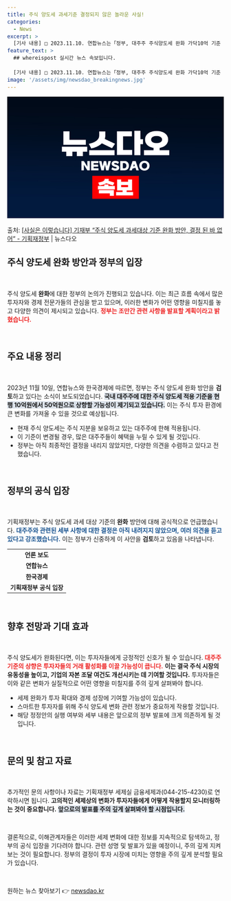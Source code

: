 ```yaml
---
title: 주식 양도세 과세기준 결정되지 않은 놀라운 사실!
categories:
  - News
excerpt: >
  [기사 내용] □ 2023.11.10. 연합뉴스는「정부, 대주주 주식양도세 완화 가닥10억 기준 상향할 듯」…
feature_text: >
  ## whereispost 실시간 뉴스 속보입니다.

  [기사 내용] □ 2023.11.10. 연합뉴스는「정부, 대주주 주식양도세 완화 가닥10억 기준 상향할 듯」…
image: '/assets/img/newsdao_breakingnews.jpg'
---
```


![뉴스다오 속보](/assets/img/newsdao_breakingnews.jpg)

<p>출처: <a href="https://newsdao.kr/2504" rel="dofollow">[사실은 이렇습니다] 기재부 “주식 양도세 과세대상 기준 완화 방안, 결정 된 바 없어” - 기획재정부</a> | 뉴스다오</p>

<h2 data-ke-size="size26">주식 양도세 완화 방안과 정부의 입장</h2>

<p data-ke-size="size16">&nbsp;</p>

주식 양도세 <b>완화</b>에 대한 정부의 논의가 진행되고 있습니다. 이는 최근 흐름 속에서 많은 투자자와 경제 전문가들의 관심을 받고 있으며, 이러한 변화가 어떤 영향을 미칠지를 놓고 다양한 의견이 제시되고 있습니다. <b><span style="color: #ee2323;">정부는 조만간 관련 사항을 발표할 계획이라고 밝혔습니다.</span></b> 

<p data-ke-size="size16">&nbsp;</p>

<h2 data-ke-size="size26">주요 내용 정리</h2>

<p data-ke-size="size16">&nbsp;</p>

2023년 11월 10일, 연합뉴스와 한국경제에 따르면, 정부는 주식 양도세 완화 방안을 <b>검토</b>하고 있다는 소식이 보도되었습니다. <b><span style="background-color: #21538527;">국내 대주주에 대한 주식 양도세 적용 기준을 현행 10억원에서 50억원으로 상향할 가능성이 제기되고 있습니다.</span></b> 이는 주식 투자 환경에 큰 변화를 가져올 수 있을 것으로 예상됩니다.

<ul>
<li>현재 주식 양도세는 주식 지분을 보유하고 있는 대주주에 한해 적용됩니다.</li>
<li>이 기준이 변경될 경우, 많은 대주주들이 혜택을 누릴 수 있게 될 것입니다.</li>
<li>정부는 아직 최종적인 결정을 내리지 않았지만, 다양한 의견을 수렴하고 있다고 전했습니다.</li>
</ul>

<p data-ke-size="size16">&nbsp;</p>

<h2 data-ke-size="size26">정부의 공식 입장</h2>

<p data-ke-size="size16">&nbsp;</p>

기획재정부는 주식 양도세 과세 대상 기준의 <b>완화</b> 방안에 대해 공식적으로 언급했습니다. <b><span style="color: #1a5490;">대주주와 관련된 세부 사항에 대한 결정은 아직 내려지지 않았으며, 여러 의견을 듣고 있다고 강조했습니다.</span></b> 이는 정부가 신중하게 이 사안을 <b>검토</b>하고 있음을 나타냅니다. 

<table style="width: 100%; border-collapse: collapse;">
<tr>
<td style="text-align: center; height: 17px;"><b>언론 보도</b></td>
</tr>
<tr>
<td style="text-align: center; height: 17px;"><b>연합뉴스</b></td>
</tr>
<tr>
<td style="text-align: center; height: 17px;"><b>한국경제</b></td>
</tr>
<tr>
<td style="text-align: center; height: 17px;"><b>기획재정부 공식 입장</b></td>
</tr>
</table>

<p data-ke-size="size16">&nbsp;</p>

<h2 data-ke-size="size26">향후 전망과 기대 효과</h2>

<p data-ke-size="size16">&nbsp;</p>

주식 양도세가 완화된다면, 이는 투자자들에게 긍정적인 신호가 될 수 있습니다. <b><span style="color: #ee2323;">대주주 기준의 상향은 투자자들의 거래 활성화를 이끌 가능성이 큽니다.</span></b> <b>이는 결국 주식 시장의 유동성을 높이고, 기업의 자본 조달 여건도 개선시키는 데 기여할 것입니다.</b> 투자자들은 이와 같은 변화가 실질적으로 어떤 영향을 미칠지를 주의 깊게 살펴봐야 합니다.

<ul>
<li>세제 완화가 투자 확대와 경제 성장에 기여할 가능성이 있습니다.</li>
<li>스마트한 투자자를 위해 주식 양도세 변화 관련 정보가 중요하게 작용할 것입니다.</li>
<li>해당 정정안의 실행 여부와 세부 내용은 앞으로의 정부 발표에 크게 의존하게 될 것입니다.</li>
</ul>

<p data-ke-size="size16">&nbsp;</p>

<h2 data-ke-size="size26">문의 및 참고 자료</h2>

<p data-ke-size="size16">&nbsp;</p>

추가적인 문의 사항이나 자료는 기획재정부 세제실 금융세제과(044-215-4230)로 연락하시면 됩니다. <b>고의적인 세제상의 변화가 투자자들에게 어떻게 작용할지 모니터링하는 것이 중요합니다.</b> <b><span style="background-color: #21538527;">앞으로의 발표를 주의 깊게 살펴봐야 할 시점입니다.</span></b> 

<p data-ke-size="size16">&nbsp;</p>

결론적으로, 이해관계자들은 이러한 세제 변화에 대한 정보를 지속적으로 탐색하고, 정부의 공식 입장을 기다려야 합니다. 관련 성명 및 발표가 있을 예정이니, 주의 깊게 지켜보는 것이 필요합니다. 정부의 결정이 투자 시장에 미치는 영향을 주의 깊게 분석할 필요가 있습니다. 

<p data-ke-size="size16">&nbsp;</p> 

원하는 뉴스 찾아보기 👉 <a href="https://newsdao.kr" rel="dofollow">newsdao.kr</a>


